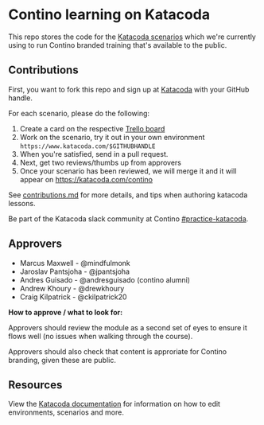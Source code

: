 # Contino learning on Katacoda 

This repo stores the code for the [Katacoda scenarios](https://katacoda.com/contino/) which we're currently using to run Contino branded training that's available to the public.

## Contributions

First, you want to fork this repo and sign up at [Katacoda](https://katacoda.com/login) with your GitHub handle.

For each scenario, please do the following:

1. Create a card on the respective [Trello board](https://trello.com/b/7SvNAROB/kubernetes-training)
1. Work on the scenario, try it out in your own environment `https://www.katacoda.com/$GITHUBHANDLE`
1. When you're satisfied, send in a pull request.
1. Next, get two reviews/thumbs up from approvers
1. Once your scenario has been reviewed, we will merge it and it will appear on https://katacoda.com/contino

See [contributions.md](contributions.md) for more details, and tips when authoring katacoda lessons.

Be part of the Katacoda slack community at Contino [#practice-katacoda](https://contino.slack.com/archives/C014PLJFBS7).

## Approvers

- Marcus Maxwell - @mindfulmonk
- Jaroslav Pantsjoha - @jpantsjoha
- Andres Guisado - @andresguisado (contino alumni) 
- Andrew Khoury - @drewkhoury
- Craig Kilpatrick - @ckilpatrick20

**How to approve / what to look for:**

Approvers should review the module as a second set of eyes to ensure it flows well (no issues when walking through the course).

Approvers should also check that content is approriate for Contino branding, given these are public.

## Resources

View the [Katacoda documentation](https://www.katacoda.com/docs) for information on how to edit environments, scenarios and more.

